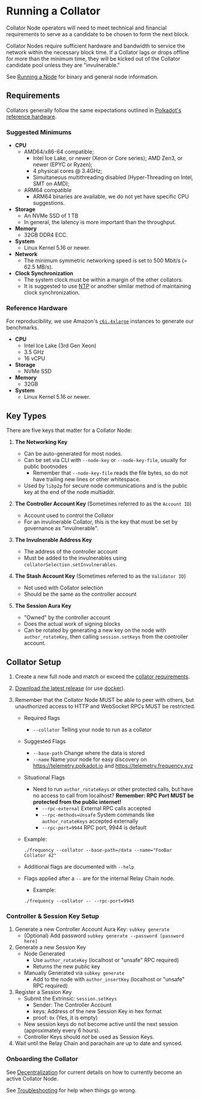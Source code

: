 # Running a Collator

Collator Node operators will need to meet technical and financial requirements to serve as a candidate to be chosen to form the next block.

Collator Nodes require sufficient hardware and bandwidth to service the network within the necessary block time.
If a Collator lags or drops offline for more than the minimum time, they will be kicked out of the Collator candidate pool unless they are "invulnerable."

See [Running a Node](./Node.md) for binary and general node information.

## Requirements

Collators generally follow the same expectations outlined in [Polkadot's reference hardware](https://wiki.polkadot.network/docs/maintain-guides-how-to-validate-polkadot#reference-hardware).

### Suggested Minimums

- **CPU**
  - AMD64/x86-64 compatible;
    - Intel Ice Lake, or newer (Xeon or Core series); AMD Zen3, or newer (EPYC or Ryzen);
    - 4 physical cores @ 3.4GHz;
    - Simultaneous multithreading disabled (Hyper-Threading on Intel, SMT on AMD);
  - ARM64 compatible
    - ARM64 binaries are available, we do not yet have specific CPU suggestions.
- **Storage**
  - An NVMe SSD of 1 TB
  - In general, the latency is more important than the throughput.
- **Memory**
  - 32GB DDR4 ECC.
- **System**
  - Linux Kernel 5.16 or newer.
- **Network**
  - The minimum symmetric networking speed is set to 500 Mbit/s (= 62.5 MB/s).
- **Clock Synchronization**
  - The system clock must be within a margin of the other collators.
  - It is suggested to use [NTP](https://en.wikipedia.org/wiki/Network_Time_Protocol) or another similar method of maintaining clock synchronization.

### Reference Hardware

For reproducibility, we use Amazon's [`c6i.4xlarge`](https://aws.amazon.com/ec2/instance-types/c6i/) instances to generate our benchmarks.

- **CPU**
  - Intel Ice Lake (3rd Gen Xeon)
  - 3.5 GHz
  - 16 vCPU
- **Storage**
  - NVMe SSD
- **Memory**
  - 32GB
- **System**
  - Linux Kernel 5.16 or newer.

## Key Types

There are five keys that matter for a Collator Node:

1. **The Networking Key**

   - Can be auto-generated for most nodes.
   - Can be set via CLI with `--node-key` or `--node-key-file`, usually for public bootnodes
     - Remember that `--node-key-file` reads the file bytes, so do not have trailing new lines or other whitespace.
   - Used by `libp2p` for secure node communications and is the public key at the end of the node multiaddr.

2. **The Controller Account Key** (Sometimes referred to as the `Account ID`)

   - Account used to control the Collator
   - For an invulnerable Collator, this is the key that must be set by governance as "invulnerable".

3. **The Invulnerable Address Key**

   - The address of the controller account
   - Must be added to the invulnerables using `collatorSelection.setInvulnerables`.

4. **The Stash Account Key** (Sometimes referred to as the `Validator ID`)

   - Not used with Collator selection
   - Should be the same as the controller account

5. **The Session Aura Key**

   - "Owned" by the controller account
   - Does the actual work of signing blocks
   - Can be rotated by generating a new key on the node with `author_rotateKey`, then calling `session.setKeys` from the controller account.

## Collator Setup

1. Create a new full node and match or exceed the [collator requirements](#requirements).
1. [Download the latest release](https://github.com/LibertyDSNP/frequency/releases) (or use [docker](https://hub.docker.com/u/frequencychain)).
1. Remember that the Collator Node MUST be able to peer with others, but unauthorized access to HTTP and WebSocket RPCs MUST be restricted.

   - Required flags
     - `--collator` Telling your node to run as a collator
   - Suggested Flags
     - `--base-path` Change where the data is stored
     - `--name` Name your node for easy discovery on https://telemetry.polkadot.io and https://telemetry.frequency.xyz
   - Situational Flags
     - Need to run `author_rotateKeys` or other protected calls, but have no access to call from localhost? **Remember: RPC Port MUST be protected from the public internet!**
       - `--rpc-external` External RPC calls accepted
       - `--rpc-methods=Unsafe` System commands like `author_rotateKeys` accepted externally
       - `--rpc-port=9944` RPC port, 9944 is default
   - Example:

     ```
     ./frequency --collator --base-path=/data --name="FooBar Collator 42"

     ```

   - Additional flags are documented with `--help`
   - Flags applied after a `--` are for the internal Relay Chain node.

     - Example:

     ```
     ./frequency --collator -- --rpc-port=9945

     ```

### Controller & Session Key Setup

1. Generate a new Controller Account Aura Key: `subkey generate`
   - (Optional) Add password `subkey generate --password [password here]`
1. Generate a new Session Key
   - Node Generated
     - Use `author_rotateKey` (localhost or "unsafe" RPC required)
     - Returns the new public key
   - Manually Generated via `subkey generate`
     - Add to the node with `author_insertKey` (localhost or "unsafe" RPC required)
1. Register a Session Key
   - Submit the Extrinsic: `session.setKeys`
     - Sender: The Controller Account
     - keys: Address of the new Session Key in hex format
     - proof: `0x` (Yes, it is empty)
   - New session keys do not become active until the next session (approximately every 6 hours).
   - Controller Keys should _not_ be used as Session Keys.
1. Wait until the Relay Chain and parachain are up to date and synced.

### Onboarding the Collator

See [Decentralization](./Decentralization.md) for current details on how to currently become an active Collator Node.

See [Troubleshooting](./Troubleshooting.md) for help when things go wrong.
